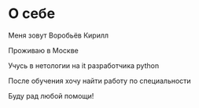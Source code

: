 # О себе

Меня зовут Воробьёв Кирилл 

Проживаю в Москве

Учусь в нетологии на it разработчика python

После обучения хочу найти работу по специальности

Буду рад любой помощи!